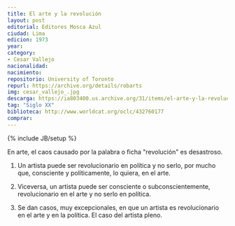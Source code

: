 ```yaml
---
title: El arte y la revolución
layout: post
editorial: Editores Mosca Azul
ciudad: Lima
edicion: 1973
year: 
category:
- Cesar Vallejo
nacionalidad: 
nacimiento: 
repositorio: University of Toronto
repurl: https://archive.org/details/robarts
img: cesar_vallejo_.jpg
descarga: https://ia803400.us.archive.org/31/items/el-arte-y-la-revolucion-cesar-vallejo/El%20arte%20y%20la%20revoluci%C3%B3n%20-%20Cesar%20Vallejo.pdf
tag: "Siglo XX"
biblioteca: http://www.worldcat.org/oclc/432760177
comprar: 
---
```

{% include JB/setup %}

En arte, el caos causado por la palabra o ficha "revolución" es desastroso. 

1. Un artista puede ser revolucionario en política y no serlo, por mucho que, consciente y políticamente, lo quiera, en el arte.

2. Viceversa, un artista puede ser consciente o subconscientemente, revolucionario en el arte y no serlo en política.

3. Se dan casos, muy excepcionales, en que un artista es revolucionario en el arte y en la política. El caso del artista pleno.
